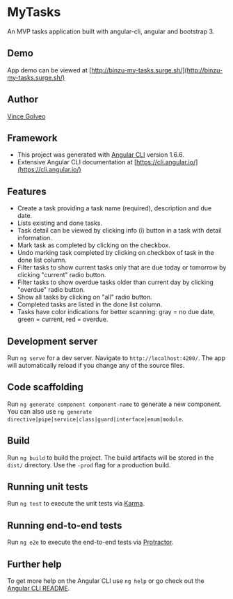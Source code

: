# MyTasks
An MVP tasks application built with angular-cli, angular and bootstrap 3. 

## Demo
App demo can be viewed at [http://binzu-my-tasks.surge.sh/](http://binzu-my-tasks.surge.sh/)

## Author
[Vince Golveo](https://vincegolveo.com/)

## Framework
* This project was generated with [Angular CLI](https://github.com/angular/angular-cli) version 1.6.6.
* Extensive Angular CLI documentation at [https://cli.angular.io/](https://cli.angular.io/)
## Features
* Create a task providing a task name (required), description and due date.
* Lists existing and done tasks.
* Task detail can be viewed by clicking info (i) button in a task with detail information.
* Mark task as completed by clicking on the checkbox.
* Undo marking task completed by clicking on checkbox of task in the done list column.
* Filter tasks to show current tasks only that are due today or tomorrow by clicking "current" radio button.
* Filter tasks to show overdue tasks older than current day by clicking "overdue" radio button.
* Show all tasks by clicking on "all" radio button.
* Completed tasks are listed in the done list column.
* Tasks have color indications for better scanning: gray = no due date, green = current, red = overdue.

## Development server
Run `ng serve` for a dev server. Navigate to `http://localhost:4200/`. The app will automatically reload if you change any of the source files.

## Code scaffolding
Run `ng generate component component-name` to generate a new component. You can also use `ng generate directive|pipe|service|class|guard|interface|enum|module`.

## Build
Run `ng build` to build the project. The build artifacts will be stored in the `dist/` directory. Use the `-prod` flag for a production build.

## Running unit tests
Run `ng test` to execute the unit tests via [Karma](https://karma-runner.github.io).

## Running end-to-end tests
Run `ng e2e` to execute the end-to-end tests via [Protractor](http://www.protractortest.org/).

## Further help
To get more help on the Angular CLI use `ng help` or go check out the [Angular CLI README](https://github.com/angular/angular-cli/blob/master/README.md).
